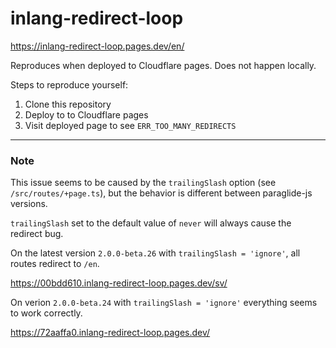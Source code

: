 # inlang-redirect-loop

https://inlang-redirect-loop.pages.dev/en/

Reproduces when deployed to Cloudflare pages. Does not happen locally.

Steps to reproduce yourself:

1. Clone this repository
2. Deploy to to Cloudflare pages
3. Visit deployed page to see `ERR_TOO_MANY_REDIRECTS`

<hr>

### Note

This issue seems to be caused by the `trailingSlash` option (see `/src/routes/+page.ts`), but the behavior is different between paraglide-js versions.

`trailingSlash` set to the default value of `never` will always cause the redirect bug.

On the latest version `2.0.0-beta.26` with `trailingSlash = 'ignore'`, all routes redirect to `/en`. 

https://00bdd610.inlang-redirect-loop.pages.dev/sv/

On verion `2.0.0-beta.24` with `trailingSlash = 'ignore'` everything seems to work correctly.

https://72aaffa0.inlang-redirect-loop.pages.dev/